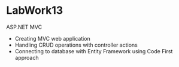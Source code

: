 # LabWork13

ASP.NET MVC
- Creating MVC web application
- Handling CRUD operations with controller actions
- Connecting to database with Entity Framework using Code First approach

